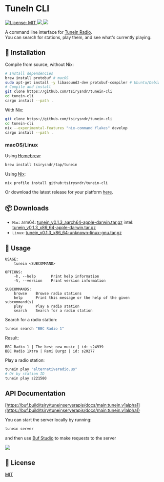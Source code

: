 # TuneIn CLI

<p>
  <a href="LICENSE" target="./LICENSE">
    <img alt="License: MIT" src="https://img.shields.io/badge/License-MIT-blue.svg" />
  </a>
  <a href="https://crates.io/crates/tunein-cli" target="_blank">
    <img src="https://img.shields.io/crates/v/tunein-cli.svg" />
  </a>
  
  <a href="https://crates.io/crates/tunein-cli" target="_blank">
    <img src="https://img.shields.io/crates/dr/tunein-cli" />
  </a>
</p>

A command line interface for [TuneIn Radio](https://tunein.com).<br />
You can search for stations, play them, and see what's currently playing.

## 🚚 Installation

Compile from source, without Nix:
```bash
# Install dependencies
brew install protobuf # macOS
sudo apt-get install -y libasound2-dev protobuf-compiler # Ubuntu/Debian
# Compile and install
git clone https://github.com/tsirysndr/tunein-cli
cd tunein-cli
cargo install --path .
```

With Nix:
```bash
git clone https://github.com/tsirysndr/tunein-cli
cd tunein-cli
nix --experimental-features "nix-command flakes" develop
cargo install --path .
```

### macOS/Linux
Using [Homebrew](https://brew.sh):

```bash
brew install tsirysndr/tap/tunein
```

Using [Nix](https://nixos.org/nix/):
```bash
nix profile install github:tsirysndr/tunein-cli
```

Or download the latest release for your platform [here](https://github.com/tsirysndr/tunein-cli/releases).

## 📦 Downloads
- `Mac`: arm64: [tunein_v0.1.3_aarch64-apple-darwin.tar.gz](https://github.com/tsirysndr/tunein-cli/releases/download/v0.1.3/tunein_v0.1.3_aarch64-apple-darwin.tar.gz) intel: [tunein_v0.1.3_x86_64-apple-darwin.tar.gz](https://github.com/tsirysndr/tunein-cli/releases/download/v0.1.3/tunein_v0.1.3_x86_64-apple-darwin.tar.gz)
- `Linux`: [tunein_v0.1.3_x86_64-unknown-linux-gnu.tar.gz](https://github.com/tsirysndr/tunein-cli/releases/download/v0.1.3/tunein_v0.1.3_x86_64-unknown-linux-gnu.tar.gz)
## 🚀 Usage
```
USAGE:
    tunein <SUBCOMMAND>

OPTIONS:
    -h, --help       Print help information
    -V, --version    Print version information

SUBCOMMANDS:
    browse    Browse radio stations
    help      Print this message or the help of the given subcommand(s)
    play      Play a radio station
    search    Search for a radio station
```

Search for a radio station:
```bash
tunein search "BBC Radio 1"
```
Result:
```
BBC Radio 1 | The best new music | id: s24939
BBC Radio 1Xtra | Remi Burgz | id: s20277
```

Play a radio station:
```bash
tunein play "alternativeradio.us"
# Or by station ID
tunein play s221580
```

## API Documentation
[https://buf.build/tsiry/tuneinserverapis/docs/main:tunein.v1alpha1](https://buf.build/tsiry/tuneinserverapis/docs/main:tunein.v1alpha1)

You can start the server locally by running:
```bash
tunein server
```

and then use [Buf Studio](https://studio.buf.build/tsiry/tuneinserverapis?selectedProtocol=grpc-web&target=http%3A%2F%2Flocalhost%3A8090) to make requests to the server

<img src="./api.png" />


## 📝 License
[MIT](LICENSE)
